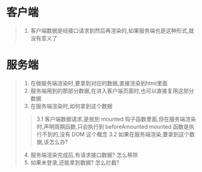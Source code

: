 # 客户端
> 1. 客户端数据是经接口请求到然后再渲染的,如果服务端也是这种形式,就没有意义了
# 服务端
> 1. 在做服务端渲染时,要拿到对应的数据,直接渲染到html里面
> 2. 服务端用到的那部分数据,在进入客户端页面时,也可以直接复用这部分数据
> 3. 在服务端渲染时,如何拿到这个数据
>> 3.1 客户端数据请求,是放到 mounted 钩子函数里面,但在服务端渲染时,声明周期函数,只会执行到 beforeAmounted 
>> mounted 函数是执行不到的,没有 DOM 这个概念
>> 3.2 如果在服务端渲染,要拿到这个数据,该怎么办?
> 4. 服务端渲染完成后,有请求接口数据? 怎么移除
> 5. 如果未登录,还能拿到数据? 怎么拦截?